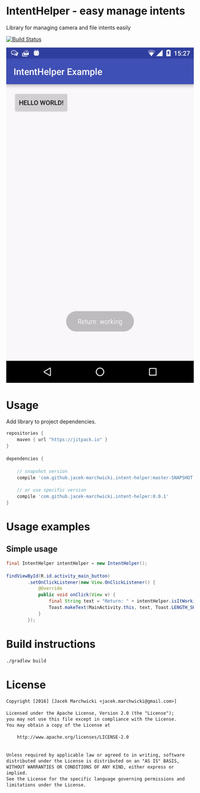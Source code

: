 # IntentHelper - easy manage intents
Library for managing camera and file intents easily

[![Build Status](https://travis-ci.org/jacek-marchwicki/intent-helper.svg?branch=master)](https://travis-ci.org/jacek-marchwicki/intent-helper)

![How app works](docs/tip.gif)

# Usage
Add library to project dependencies.

```groovy
repositories {
    maven { url "https://jitpack.io" }
}

dependencies {

    // snapshot version
    compile 'com.github.jacek-marchwicki.intent-helper:master-SNAPSHOT'

    // or use specific version
    compile 'com.github.jacek-marchwicki.intent-helper:0.0.1'
}
```
# Usage examples

## Simple usage

```java
final IntentHelper intentHelper = new IntentHelper();

findViewById(R.id.activity_main_button)
        .setOnClickListener(new View.OnClickListener() {
            @Override
            public void onClick(View v) {
                final String text = "Return: " + intentHelper.isItWorking();
                Toast.makeText(MainActivity.this, text, Toast.LENGTH_SHORT).show();
            }
        });

```

# Build instructions

```bash
./gradlew build
```

# License

    Copyright [2016] [Jacek Marchwicki <jacek.marchwicki@gmail.com>]
    
    Licensed under the Apache License, Version 2.0 (the "License");
    you may not use this file except in compliance with the License.
    You may obtain a copy of the License at
    
    	http://www.apache.org/licenses/LICENSE-2.0
        
    
    Unless required by applicable law or agreed to in writing, software
    distributed under the License is distributed on an "AS IS" BASIS,
    WITHOUT WARRANTIES OR CONDITIONS OF ANY KIND, either express or implied.
    See the License for the specific language governing permissions and
    limitations under the License.
